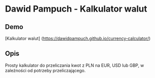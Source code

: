 # Dawid Pampuch - Kalkulator walut

## Demo

[Kalkulator walut] (https://dawidpampuch.github.io/currency-calculator/)

## Opis

Prosty kalkulator do przeliczania kwot z PLN na EUR, USD lub GBP, w zależności od potrzeby przeliczającego.
